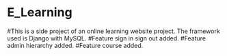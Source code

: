 # E_Learning

#This is a side project of an online learning website project. The framework used is Django with MySQL. 
#Feature sign in sign out added.
#Feature admin hierarchy added.
#Feature course added.
